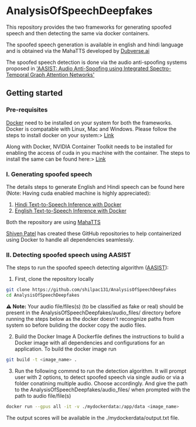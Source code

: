 # AnalysisOfSpeechDeepfakes


This repository provides the two frameworks for generating spoofed speech and then detecting the same via docker containers.

The spoofed speech generation is available in english and hindi language and is obtained via the MahaTTS developed by [Dubverse.ai](https://dubverse.ai)

The spoofed speech detection is done via the audio anti-spoofing systems proposed in ['AASIST: Audio Anti-Spoofing using Integrated Spectro-Temporal Graph Attention Networks'](https://arxiv.org/abs/2110.01200)



## Getting started

### Pre-requisites
[Docker](https://www.docker.com/) need to be installed on your system for both the frameworks. Docker is compatable with Linux, Mac and Windows. Please follow the steps to install docker on your system:> [Link](https://docs.docker.com/engine/install/)

Along with Docker, NVIDIA Container Toolkit needs to be installed for enabling the access of cuda in you machine with the container. The steps to install the same can be found here:> [Link](https://docs.nvidia.com/datacenter/cloud-native/container-toolkit/latest/install-guide.html)

### I. Generating spoofed speech

The details steps to generate English and Hindi speech can be found here (Note: Having cuda enabled machine is highly appreciated):
  1. [Hindi Text-to-Speech Inference with Docker](https://github.com/Shiven-Patel-IIT/MahaTTS-Hindi-inference-using-docker)
  2. [English Text-to-Speech Inference with Docker](https://github.com/Shiven-Patel-IIT/Maha-TTS-inference-using-docker)

Both the repository are using [MahaTTS](https://github.com/dubverse-ai/MahaTTS/)

[Shiven Patel](https://github.com/Shiven-Patel-IIT) has created these GitHub repositories to help containerized using Docker to handle all dependencies seamlessly.

### II. Detecting spoofed speech using AASIST

The steps to run the spoofed speech detecting algorithm ([AASIST](https://arxiv.org/abs/2110.01200)):
  1. First, clone the repository locally

```bash
git clone https://github.com/shilpac131/AnalysisOfSpeechDeepfakes
cd AnalysisOfSpeechDeepfakes
```

**⚠️ Note:** Your audio file/files(s) (to be classified as fake or real) should be present in the AnalysisOfSpeechDeepfakes/audio_files/ directory before running the steps below as the docker doesn't recongnize paths from system so before buliding the docker copy the audio files.

  2. Build the Docker Image
  A Dockerfile defines the instructions to build a Docker image with all dependencies and configurations for an application. To build the docker image run

  ```bash
git build -t <image_name> .
```

  3. Run the following commnd to run the detection algorithm. It will prompt user with 2 options, to detect spoofed speech via single audio or via a folder conatining multiple audio. Choose accordingly. And give the path to the AnalysisOfSpeechDeepfakes/audio_files/ when prompted with the path to audio file/file(s)

```bash
docker run --gpus all -it -v ./mydockerdata:/app/data <image_name>
```
  The output scores will be available in the ./mydockerdata/output.txt file.

  

